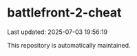 # battlefront-2-cheat

Last updated: 2025-07-03 19:56:19

This repository is automatically maintained.
